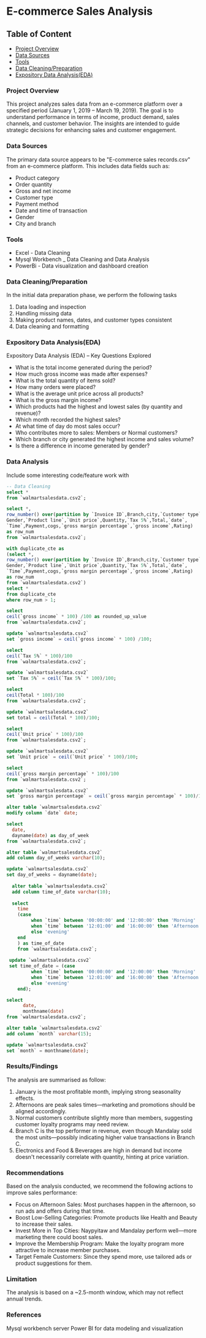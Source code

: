 # E-commerce Sales Analysis

## Table of Content

- [Project Overview](#project-overview)
- [Data Sources](data-sources)
- [Tools](tools)
- [Data Cleaning/Preparation](data-cleaning/preparation)
- [Expository Data Analysis(EDA)](expository-data-analysis(eda))

### Project Overview
This project analyzes sales data from an e-commerce platform over a specified period (January 1, 2019 – March 19, 2019). The goal is to understand performance in terms of income, product demand, sales channels, and customer behavior. The insights are intended to guide strategic decisions for enhancing sales and customer engagement.
### Data Sources
The primary data source appears to be "E-commerce sales records.csv" from an e-commerce platform. This includes data fields such as:
- Product category
- Order quantity
- Gross and net income
- Customer type
- Payment method
- Date and time of transaction
- Gender
- City and branch
### Tools
- Excel - Data Cleaning
- Mysql Workbench _ Data Cleaning and Data Analysis
- PowerBi - Data visualization and dashboard creation
### Data Cleaning/Preparation
In the initial data preparation phase, we perform the following tasks
1. Data loading and inspection
2. Handling missing data
3. Making product names, dates, and customer types consistent
4. Data cleaning and formatting
### Expository Data Analysis(EDA)
Expository Data Analysis (EDA) – Key Questions Explored

- What is the total income generated during the period?
- How much gross income was made after expenses?
- What is the total quantity of items sold?
- How many orders were placed?
- What is the average unit price across all products?
- What is the gross margin income?
- Which products had the highest and lowest sales (by quantity and revenue)?
- Which month recorded the highest sales?
- At what time of day do most sales occur?
- Who contributes more to sales: Members or Normal customers?
- Which branch or city generated the highest income and sales volume?
- Is there a difference in income generated by gender?

### Data Analysis
Include some interesting code/feature work with
```sql
-- Data Cleaning
select *
from `walmartsalesdata.csv2`;

select *,
row_number() over(partition by `Invoice ID`,Branch,city,`Customer type`,
Gender,`Product line`,`Unit price`,Quantity,`Tax 5%`,Total,`date`,
`Time`,Payment,cogs,`gross margin percentage`,`gross income`,Rating)
as row_num
from `walmartsalesdata.csv2`;

with duplicate_cte as 
(select *,
row_number() over(partition by `Invoice ID`,Branch,city,`Customer type`,
Gender,`Product line`,`Unit price`,Quantity,`Tax 5%`,Total,`date`,
`Time`,Payment,cogs,`gross margin percentage`,`gross income`,Rating)
as row_num
from `walmartsalesdata.csv2`)
select *
from duplicate_cte
where row_num > 1;

select
ceil(`gross income` * 100) /100 as rounded_up_value
from `walmartsalesdata.csv2`;

update `walmartsalesdata.csv2`
set `gross income` = ceil(`gross income` * 100) /100;

select 
ceil(`Tax 5%` * 100)/100
from `walmartsalesdata.csv2`;

update `walmartsalesdata.csv2`
set `Tax 5%` = ceil(`Tax 5%` * 100)/100;

select 
ceil(Total * 100)/100
from `walmartsalesdata.csv2`;

update `walmartsalesdata.csv2`
set total = ceil(Total * 100)/100;

select 
ceil(`Unit price` * 100)/100
from `walmartsalesdata.csv2`;

update `walmartsalesdata.csv2`
set `Unit price` = ceil(`Unit price` * 100)/100;

select
ceil(`gross margin percentage` * 100)/100
from `walmartsalesdata.csv2`;

update `walmartsalesdata.csv2`
set `gross margin percentage` = ceil(`gross margin percentage` * 100)/100;

alter table `walmartsalesdata.csv2`
modify column `date` date;

select
  date,
  dayname(date) as day_of_week
from `walmartsalesdata.csv2`;

alter table `walmartsalesdata.csv2`
add column day_of_weeks varchar(10);

update `walmartsalesdata.csv2`
set day_of_weeks = dayname(date);
  
  alter table `walmartsalesdata.csv2`
  add column time_of_date varchar(10);
  
  select 
    time
    (case 
         when `time` between '00:00:00' and '12:00:00' then 'Morning'
         when `time` between '12:01:00' and '16:00:00' then 'Afternoon'
         else 'evening'
	end
    ) as time_of_date
    from `walmartsalesdata.csv2`;
 
 update `walmartsalesdata.csv2`
 set time_of_date = (case 
         when `time` between '00:00:00' and '12:00:00' then 'Morning'
         when `time` between '12:01:00' and '16:00:00' then 'Afternoon'
         else 'evening'
	end);

select 
      date,
      monthname(date)
from `walmartsalesdata.csv2`;

alter table `walmartsalesdata.csv2`
add column `month` varchar(15);

update `walmartsalesdata.csv2`
set `month` = monthname(date);
```

### Results/Findings

The analysis are summarised as follow:

1. January is the most profitable month, implying strong seasonality effects.
2. Afternoons are peak sales times—marketing and promotions should be aligned accordingly.
3. Normal customers contribute slightly more than members, suggesting customer loyalty programs may need review.
4. Branch C is the top performer in revenue, even though Mandalay sold the most units—possibly indicating higher value transactions in Branch C.
5. Electronics and Food & Beverages are high in demand but income doesn't necessarily correlate with quantity, hinting at price variation.

### Recommendations

Based on the analysis conducted, we recommend the following actions to improve sales performance:

- Focus on Afternoon Sales: Most purchases happen in the afternoon, so run ads and offers during that time.
-  Boost Low-Selling Categories: Promote products like Health and Beauty to increase their sales.
- Invest More in Top Cities: Naypyitaw and Mandalay perform well—more marketing there could boost sales.
- Improve the Membership Program: Make the loyalty program more attractive to increase member purchases.
- Target Female Customers: Since they spend more, use tailored ads or product suggestions for them.

### Limitation
The analysis is based on a ~2.5-month window, which may not reflect annual trends.

### References
Mysql workbench server
Power BI for data modeling and visualization

